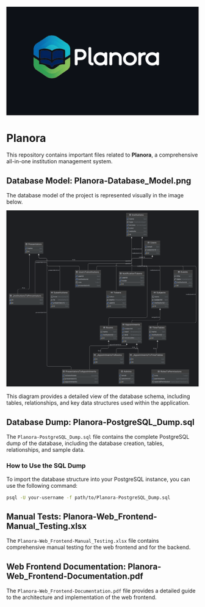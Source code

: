 ![Image](./planora-logo-white-github.png)
# Planora
This repository contains important files related to **Planora**, a comprehensive all-in-one institution management system.

## Database Model: Planora-Database_Model.png
The database model of the project is represented visually in the image below.

![Database Model](./Planora-Database_Model.png)

This diagram provides a detailed view of the database schema, including tables, relationships, and key data structures used within the application.

## Database Dump: Planora-PostgreSQL_Dump.sql
The `Planora-PostgreSQL_Dump.sql` file contains the complete PostgreSQL dump of the database, including the database creation, tables, relationships, and sample data.

### How to Use the SQL Dump
To import the database structure into your PostgreSQL instance, you can use the following command:
```bash
psql -U your-username -f path/to/Planora-PostgreSQL_Dump.sql
```

## Manual Tests: Planora-Web_Frontend-Manual_Testing.xlsx
The `Planora-Web_Frontend-Manual_Testing.xlsx` file contains comprehensive manual testing for the web frontend and for the backend.

## Web Frontend Documentation: Planora-Web_Frontend-Documentation.pdf
The `Planora-Web_Frontend-Documentation.pdf` file provides a detailed guide to the architecture and implementation of the web frontend.
